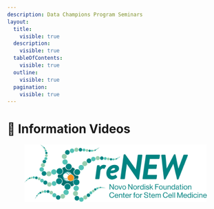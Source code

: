 ```yaml
---
description: Data Champions Program Seminars
layout:
  title:
    visible: true
  description:
    visible: true
  tableOfContents:
    visible: true
  outline:
    visible: true
  pagination:
    visible: true
---
```


# 🔵 Information Videos



<figure><img src="../../.gitbook/assets/ReNEW_Logo_Tagline_FullColour_2022.png" alt=""><figcaption></figcaption></figure>
